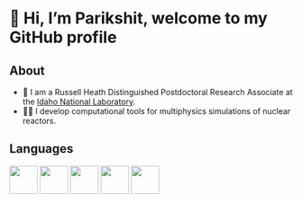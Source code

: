 # 👋 Hi, I’m Parikshit, welcome to my GitHub profile

## About 
- 💼 I am a Russell Heath Distinguished Postdoctoral Research Associate at the [Idaho National Laboratory](https://www.inl.gov).
- 🧑‍💻 I develop computational tools for multiphysics simulations of nuclear reactors. 

## Languages

<img src="https://upload.wikimedia.org/wikipedia/commons/1/18/ISO_C%2B%2B_Logo.svg" width="50" height="50">  <img src="https://upload.wikimedia.org/wikipedia/commons/1/19/C_Logo.png" width="50" height="50">  <img src="https://upload.wikimedia.org/wikipedia/commons/thumb/c/c3/Python-logo-notext.svg/438px-Python-logo-notext.svg.png" width="50" height="50"> <img src="https://upload.wikimedia.org/wikipedia/commons/b/b8/Fortran_logo.svg" width="50" height="50">  <img src="https://upload.wikimedia.org/wikipedia/commons/thumb/6/68/TeX_logo.svg/800px-TeX_logo.svg.png" height="50">

<!---
#### Stats

<a href="https://github.com/parikshitbajpai">
  <img height="137px" src="https://github-readme-stats.vercel.app/api?username=parikshitbajpai&hide_title=true&hide_border=true&show_icons=true&include_all_commits=true&count_private=true&line_height=21&theme=dracula" />
  <img height="137px" src="https://github-readme-stats.vercel.app/api/top-langs/?username=parikshitbajpai&hide=html,java&hide_title=true&hide_border=true&layout=compact&langs_count=6&theme=dracula" />
</a>


parikshitbajpai/parikshitbajpai is a ✨ special ✨ repository because its `README.md` (this file) appears on your GitHub profile.
You can click the Preview link to take a look at your changes.

- 👀 I’m interested in computational science and open-source scientific softwares
- 🌱 I’m currently learning ...
- 💞️ I’m looking to collaborate on ...
- 📫 How to reach me ...
--->
